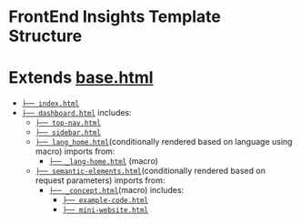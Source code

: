 # FrontEnd Insights Template Structure

# Extends [base.html](./base.html)
- [`├── index.html`](./index.html)
- [`├── dashboard.html`]((./dashboard/dashboard.html)) includes:
  - [`├── top-nav.html`](./dashboard/top-nav.html)
  - [`├── sidebar.html`](./dashboard/sidebar.html)
  - [`├── lang_home.html`](./dashboard/lang_home.html)(conditionally rendered based on language using macro) imports from:
    - [`├── _lang-home.html`](./dashboard/macros/_lang-home.html) (macro)
  - [`├── semantic-elements.html`](./dashboard/html/semantic-elements.html)(conditionally rendered based on request parameters) imports from:
    - [`├── _concept.html`](./dashboard/macros/_concept.html)(macro) includes:
      - [`├── example-code.html`](./dashboard/components/example-code.html)
      - [`├── mini-website.html`](./dashboard/components/mini-website.html)
      
  
